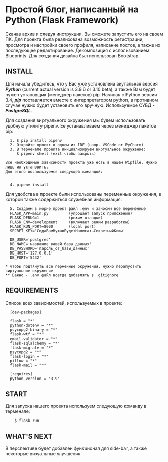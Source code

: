 Простой блог, написанный на Python (Flask Framework)
=============================

Скачав архив и следуя инструкции, Вы сможете запустить его на своем ПК. Для проекта была реализована возможность регистрации, просмотра и настройки своего профиля, написание постов, а также их последующее редактирование. Декомпозиция с использованием Blueprints. Для создания дизайна был использован Bootstrap.

INSTALL
------------

Для начала убедитесь, что у Вас уже установлена акутальная версия ***Python*** (current actual version is 3.9.6 or 3.10 beta), а также Вам будет нужен установщик (менеджер пакетов) pip. Начиная с Python версии 3.4, ***pip*** поставляется вместе с интерпретатором python, в противном случае нужно будет установить его вручную. Используемое СУБД - ***PostgreSQL***.

Для создания виртуального окружения мы будем использовать удобную утилиту pipenv. Ее устанавливаем через менеджер пакетов pip:

      1. $ pip install pipenv
      2. Откройте проект в одном из IDE (напр. VSCode or PyCharm)
      3. В терменале проекта инициализируем виртуальное окружение:
         $ pipenv shell (exit чтобы закрыть)

    Все необходимые зависимости проекта уже есть в нашем Pipfile. Нужно лишь их установить. 
    Для этого воспользуемся следующей командой:
    
   
      4. pipenv install
 Для удобства в проекте были использованы переменные окружения, в которой также содержиться служебная информация:

      5. Создаем в корне проект файл .env и заносим все переменные
      FLASK_APP=main.py         (упрощает запуск приложения)
      FLASK_DEBUG=1             (режим отладки)
      FLASK_ENV=development     (включает режим разработки)
      FLASK_RUN_PORT=8000       (local port)
      SECRET_KEY='СюдаВамНужноБудетНаписатьСекретныйКлюч'

      DB_USER='postgres'
      DB_NAME='название_вашей_базы_данных'
      DB_PASSWORD='пароль_от_базы_данных'
      DB_HOST='127.0.0.1'
      DB_PORT='5432'

    * чтобы подтянуть все перменные окружения, нужно перапустить виртуальное окружение
    ** Важно - .env файл всегда добавлять в .gitignore

REQUIREMENTS
------------

Список всех зависимостей, используемых в проекте:

      [dev-packages]
      
      flask = "*"
      python-dotenv = "*"
      psycopg2-binary = "*"
      flask-wtf = "*"
      email-validator = "*"
      flask-sqlalchemy = "*"
      flask-migrate = "*"
      psycopg2 = "*"
      flask-login = "*"
      pillow = "*"
      flask-mail = "*"

      [requires]
      python_version = "3.9"
      

START
-----------
Для запуска нашего проекта используем следующую команду в терменале:

        $ flask run

WHAT'S NEXT
-----------
В перспективе будет добавлен функционал для side-bar, а также некоторые визуальные улучшения.
